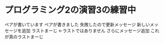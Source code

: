 # プログラミング2の演習3の練習中
ペアが書いています
ペアが書きました
失敗したので更新メッセージ
新しいメッセージを追加
ラストまーじ
←ラストではありません
さらにメッセージ追加
これが真のラストまーじ